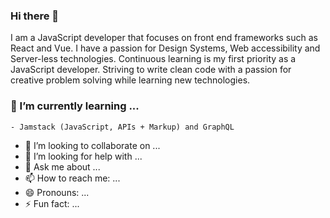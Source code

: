 ### Hi there 👋
 I am a JavaScript developer that focuses on front end frameworks such as React and Vue. I have a passion for Design Systems, Web accessibility and Server-less technologies.  Continuous learning is my first priority as a JavaScript developer. Striving to write clean code with a passion for creative problem solving while learning new technologies.
 
### 🌱 I’m currently learning ...
    - Jamstack (JavaScript, APIs + Markup) and GraphQL
- 👯 I’m looking to collaborate on ...
- 🤔 I’m looking for help with ...
- 💬 Ask me about ...
- 📫 How to reach me: ...
- 😄 Pronouns: ...
- ⚡ Fun fact: ...
